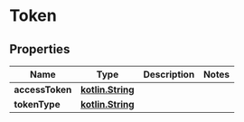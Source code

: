# Token

## Properties
Name | Type | Description | Notes
------------ | ------------- | ------------- | -------------
**accessToken** | [**kotlin.String**](.md) |  | 
**tokenType** | [**kotlin.String**](.md) |  | 
